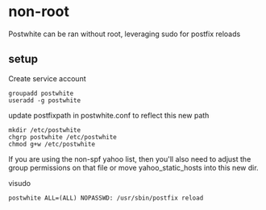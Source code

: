 # non-root

Postwhite can be ran without root, leveraging sudo for postfix reloads


## setup

Create service account

```shell
groupadd postwhite
useradd -g postwhite
```

update postfixpath in postwhite.conf to reflect this new path

```shell
mkdir /etc/postwhite
chgrp postwhite /etc/postwhite
chmod g+w /etc/postwhite
```

If you are using the non-spf yahoo list, then you'll also need to adjust the group permissions on that file or move yahoo_static_hosts into this new dir.


visudo

```text
postwhite ALL=(ALL) NOPASSWD: /usr/sbin/postfix reload
```
